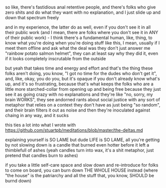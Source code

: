 so like, there's fastidious anal retentive people, and there's folks who give zero shits and do what they want with no explanation, and I just slide up and down that spectrum freely

and in my experience, the latter do as well, even if you don't see it in all their public work (and I mean, there are folks where you don't see it in ANY of their public work) - I think there's a fundamental human, like, thing, to know what you're doing when you're doing stuff like this, I mean, usually if I meet them offline and ask what the deal was they don't just answer me "rainbow potato salmon helmet", they can at least say why they did it, even if it looks completely inscrutable from the outside

but yeah that takes time and energy and effort and that's the thing these folks aren't doing, you know, "I got no time for the dudes who don't get it", and, like, okay, you do you, but it's opaque if you don't already know what's up, and it's so frustrating, because that's what keeps the folks who are a little more starched-collar from opening up and being free because they just see it as going crazy with no explanations and they're like "no, sorry, my brain WORKS", they see andorned rants about social justice with any sort of metaphor that relies on a context they don't have as just being "so random", and their brain filters it out as noise and then they're inoculated against chaing in any way, and it sucks

this ties a lot into what I wrote with https://github.com/stuartpb/meditations/blob/master/the-deltas.md

explaining yourself is SO LAME but dude LIFE is SO LAME, all you're getting by not slowing down is a candle that burned even hotter before it left a thimblefull of ashes (yeah candles turn into wax, it's a shit metaphor, just pretend that candles burn to ashes)

if you take a little self-care space and slow down and re-introduce for folks to come on board, you can burn down THE WHOLE HOUSE instead (where "the house" is the patriarchy and all the stuff that, you know, SHOULD be burnd down)
